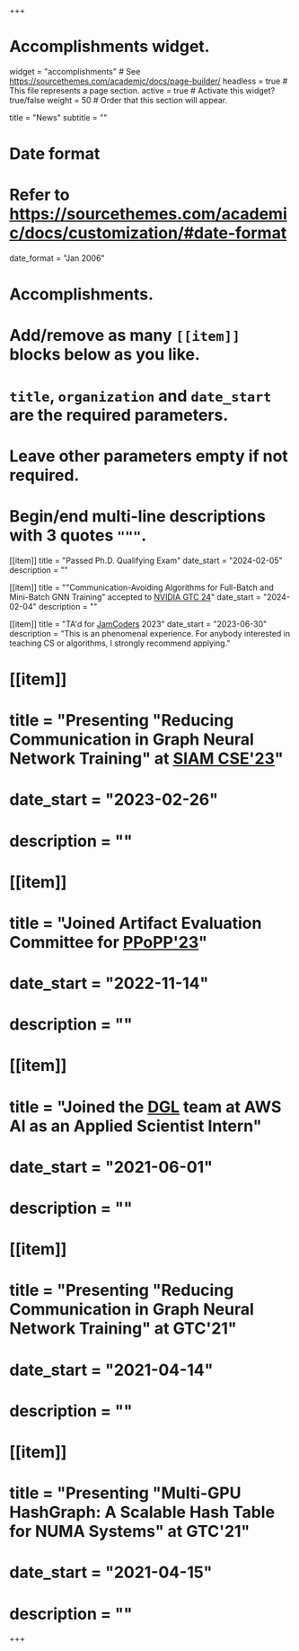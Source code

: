 +++
# Accomplishments widget.
widget = "accomplishments"  # See https://sourcethemes.com/academic/docs/page-builder/
headless = true  # This file represents a page section.
active = true  # Activate this widget? true/false
weight = 50  # Order that this section will appear.

title = "News"
subtitle = ""

# Date format
#   Refer to https://sourcethemes.com/academic/docs/customization/#date-format
date_format = "Jan 2006"

# Accomplishments.
#   Add/remove as many `[[item]]` blocks below as you like.
#   `title`, `organization` and `date_start` are the required parameters.
#   Leave other parameters empty if not required.
#   Begin/end multi-line descriptions with 3 quotes `"""`.
[[item]]
  title = "Passed Ph.D. Qualifying Exam"
  date_start = "2024-02-05"
  description = ""

[[item]]
  title = "\"Communication-Avoiding Algorithms for Full-Batch and Mini-Batch GNN Training\" accepted to [NVIDIA GTC 24](https://www.nvidia.com/gtc/)"
  date_start = "2024-02-04"
  description = ""

[[item]]
  title = "TA'd for [JamCoders](https://jamcoders.org.jm/) 2023"
  date_start = "2023-06-30"
  description = "This is an phenomenal experience. For anybody interested in teaching CS or algorithms, I strongly recommend applying."

# [[item]]
#   title = "Presenting \"Reducing Communication in Graph Neural Network Training\" at [SIAM CSE'23](https://www.siam.org/conferences/cm/conference/cse23)"
#   date_start = "2023-02-26"
#   description = ""
# 
# [[item]]
#   title = "Joined Artifact Evaluation Committee for [PPoPP'23](https://ppopp23.sigplan.org/)"
#   date_start = "2022-11-14"
#   description = ""

# [[item]]
#   title = "Joined the [DGL](https://www.dgl.ai) team at AWS AI as an Applied Scientist Intern"
#   date_start = "2021-06-01"
#   description = ""

# [[item]]
#   title = "Presenting \"Reducing Communication in Graph Neural Network Training\" at GTC'21"
#   date_start = "2021-04-14"
#   description = ""
# 
# [[item]]
#   title = "Presenting \"Multi-GPU HashGraph: A Scalable Hash Table for NUMA Systems\" at GTC'21"
#   date_start = "2021-04-15"
#   description = ""


+++
